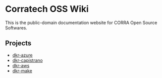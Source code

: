 # Corratech OSS Wiki

This is the public-domain documentation website for CORRA Open Source Softwares.

## Projects

- [dkr-azure](https://github.com/corratech/dkr-azure)
- [dkr-capistrano](https://github.com/corratech/dkr-capistrano)
- [dkr-aws](https://github.com/corratech/dkr-aws)
- [dkr-make](https://github.com/corratech/dkr-make)

